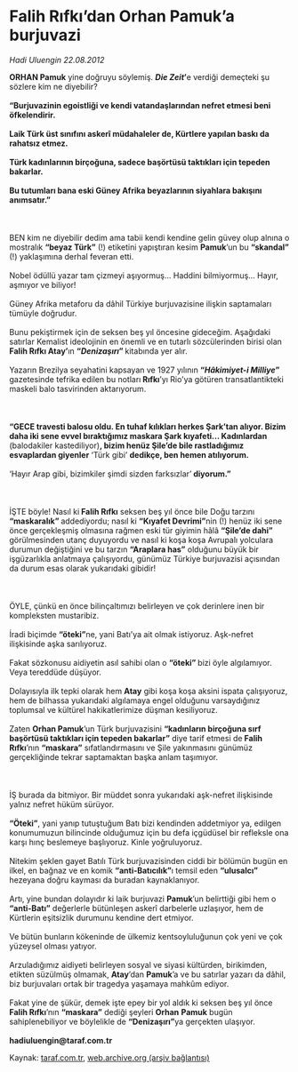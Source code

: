 # Falih Rıfkı’dan Orhan Pamuk’a burjuvazi

*Hadi Uluengin 22.08.2012*

<div class="yazi"><p><b>ORHAN Pamuk</b> yine doğruyu söylemiş. <b><i>Die Zeit</i>’</b>e verdiği demeçteki şu sözlere kim ne diyebilir?<br/><br/><b>“</b><b>Burjuvazinin egoistliği ve kendi vatandaşlarından nefret etmesi beni öfkelendirir.<br/><br/></b><b>Laik Türk üst sınıfını askerî müdahaleler de, Kürtlere yapılan baskı da rahatsız etmez.<br/><br/></b><b>Türk kadınlarının birçoğuna, sadece başörtüsü taktıkları için tepeden bakarlar.<br/><br/></b><b>Bu tutumları bana eski Güney Afrika beyazlarının siyahlara bakışını anımsatır.”<br/><br/><br/><br/></b>BEN kim ne diyebilir dedim ama tabii kendi kendine gelin güvey olup alnına o mostralık <b>“beyaz Türk”</b> (!) etiketini yapıştıran kesim <b>Pamuk</b>’un bu <b>“skandal”</b> (!) yaklaşımına derhal feveran etti.<br/><br/>Nobel ödüllü yazar tam çizmeyi aşıyormuş... Haddini bilmiyormuş... Hayır, aşmıyor ve biliyor!<br/><br/>Güney Afrika metaforu da dâhil Türkiye burjuvazisine ilişkin saptamaları tümüyle doğrudur.<br/><br/>Bunu pekiştirmek için de seksen beş yıl öncesine gideceğim. Aşağıdaki satırlar Kemalist ideolojinin en önemli ve en tutarlı sözcülerinden birisi olan<b> Falih Rıfkı Atay’</b>ın <b>“<i>Denizaşırı</i>” </b>kitabında yer alır.<br/><br/>Yazarın Brezilya seyahatini kapsayan ve 1927 yılının <b>“<i>Hâkimiyet-i Milliye</i>” </b>gazetesinde tefrika edilen bu notları<b> Rıfkı</b>’yı Rio’ya götüren transatlantikteki maskeli balo tasvirinden aktarıyorum.<br/><br/><br/><br/><b>“GECE travesti balosu oldu. En tuhaf kılıkları herkes Şark’tan alıyor. Bizim daha iki sene evvel bıraktığımız maskara Şark kıyafeti... Kadınlardan </b>(balodakiler kastediliyor)<b>, bizim henüz Şile’de bile rastladığımız esvaplardan giyenler</b> ‘Türk gibi’ <b>dedikçe, ben hemen atılıyorum.<br/><br/></b>‘Hayır Arap gibi, bizimkiler şimdi sizden farksızlar’<b> </b><b>diyorum.”<br/><br/><br/><br/></b>İŞTE böyle! Nasıl ki<b> Falih Rıfkı</b> seksen beş yıl önce bile Doğu tarzını <b>“maskaralık” </b>addediyordu; nasıl ki <b>“Kıyafet Devrimi”</b>nin (!) henüz iki sene önce gerçekleşmiş olmasına rağmen eski tür giyimin hâlâ <b>“Şile’de dahi”</b> görülmesinden utanç duyuyordu ve nasıl ki koşa koşa Avrupalı yolculara durumun değiştiğini ve bu tarzın <b>“Araplara has”</b> olduğunu büyük bir işgüzarlıkla anlatmaya çalışıyordu, günümüz Türkiye burjuvazisi açısından da durum esas olarak yukarıdaki gibidir! <br/><br/><br/><br/>ÖYLE, çünkü en önce bilinçaltımızı belirleyen ve çok derinlere inen bir kompleksten mustaribiz.<br/><br/>İradi biçimde <b>“öteki”</b>ne, yani Batı’ya ait olmak istiyoruz. Aşk-nefret ilişkisinde aşka sarılıyoruz.<br/><br/>Fakat sözkonusu aidiyetin asıl sahibi olan o <b>“öteki” </b>bizi öyle algılamıyor. Veya tereddüde düşüyor.<br/><br/>Dolayısıyla ilk tepki olarak hem <b>Atay</b> gibi koşa koşa aksini ispata çalışıyoruz, hem de bilhassa yukarıdaki algılamaya engel olduğunu varsaydığınız toplumsal ve kültürel hakikatlerimize düşman kesiliyoruz.<br/><br/>Zaten <b>Orhan Pamuk</b>’un Türk burjuvazisini <b>“kadınların birçoğuna sırf başörtüsü taktıkları için tepeden bakarlar”</b> diye tarif etmesi de<b> Falih Rıfkı</b>’nın <b>“maskara”</b> sıfatlandırmasını ve Şile yakınmasını günümüz gerçekliğinde tekrar saptamaktan başka anlam taşımıyor. <br/><br/><br/><br/>İŞ burada da bitmiyor. Bir müddet sonra yukarıdaki aşk-nefret ilişkisinde yalnız nefret hüküm sürüyor.<br/><br/><b>“Öteki”</b>, yani yanıp tutuştuğum Batı bizi kendinden addetmiyor ya, edilgen konumumuzun bilincinde olduğumuz için bu defa içgüdüsel bir refleksle ona karşı hınç beslemeye başlıyoruz. Kinle yoğruluyoruz.<br/><br/>Nitekim şeklen gayet Batılı Türk burjuvazisinden ciddi bir bölümün bugün en ilkel, en bağnaz ve en komik <b>“anti-Batıcılık”</b>ı temsil eden <b>“ulusalcı”</b> hezeyana doğru kayması da buradan kaynaklanıyor.<br/><br/>Artı, yine bundan dolayıdır ki laik burjuvazi <b>Pamuk</b>’un belirttiği gibi hem o <b>“anti-Batı”</b> değerlerle bütünleşen askerî darbelerle uzlaşıyor, hem de Kürtlerin eşitsizlik durumunu kendine dert etmiyor.<br/><br/>Ve bütün bunların kökeninde de ülkemiz kentsoyluluğunun çok yeni ve çok yüzeysel olması yatıyor.<br/><br/>Arzuladığımız aidiyeti belirleyen sosyal ve siyasi kültürden, birikimden, etikten süzülmüş olmamak, <b>Atay</b>’dan <b>Pamuk</b>’a ve bu satırlar yazarı da dâhil, biz burjuvaları ortak bir tragedya yaşamaya mahkûm ediyor.<br/><br/>Fakat yine de şükür, demek işte epey bir yol aldık ki seksen beş yıl önce <b>Falih Rıfkı</b>’nın <b>“maskara”</b> dediği şeyleri <b>Orhan</b> <b>Pamuk</b> bugün sahiplenebiliyor ve böylelikle de <b>“Denizaşırı”</b>ya gerçekten ulaşıyor.<br/><br/><b>hadiuluengin@taraf.com.tr</b></p>
</div>

Kaynak: [taraf.com.tr](http://www.taraf.com.tr/hadi-uluengin/makale-falih-rifki-dan-orhan-pamuk-a-burjuvazi.htm), [web.archive.org (arşiv bağlantısı)](http://web.archive.org/web/20130623150833/http://www.taraf.com.tr/hadi-uluengin/makale-falih-rifki-dan-orhan-pamuk-a-burjuvazi.htm)
